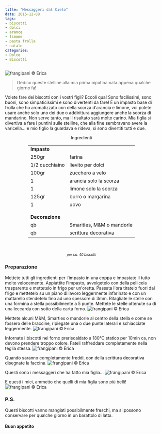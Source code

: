 ```yaml
---
title: "Messaggeri dal Cielo"
date: 2015-12-08
tags:
- biscotti
- dolci
- arance
- limone
- pasta frolla
- natale
categories:
- Dolce
- Biscotti
---
```

![](header.jpg "frangipani © Erica")

> Dedico queste stelline alla mia prima nipotina nata appena qualche giorno fa!

Volete fare dei biscotti con i vostri figli? Eccoli qua! Sono facilissimi, sono buoni, sono simpaticissimi e sono divertenti da fare! È un impasto base di frolla che ho aromatizzato con della scorza d'arancia e limone, voi potete usare anche solo uno dei due o addirittura aggiungere anche la scorza di mandarino. Non serve tanto, ma il risultato sarà molto carino. Mia figlia si divertiva a fare i puntini sulle stelline, che alla fine sembravano avere la varicella... e mio figlio la guardava e rideva, si sono divertiti tutti e due.


<div id="wrapper" style="text-align: center">
  <div id="yourdiv" style="display: inline-block;">
    <div class="ingredients">
      <div class="ingredients-title">Ingredienti</div>
      <table>
        <tbody>
          <tr>
            <td colspan="2"><b>Impasto</b></td>
          </tr>
          <tr>
            <td>250gr</td>
            <td>farina</td>
          </tr>
          <tr>
            <td>1/2 cucchiaino</td>
            <td>lievito per dolci</td>
          </tr>
          <tr>
            <td>100gr</td>
            <td>zucchero a velo</td>
          </tr>
          <tr>
            <td>1</td>
            <td>arancia solo la scorza</td>
          </tr>
          <tr>
            <td>1</td>
            <td>limone solo la scorza</td>
          </tr>
          <tr>
            <td>125gr</td>
            <td>burro o margarina</td>
          </tr>
          <tr>
            <td>1</td>
            <td>uovo</td> 
          </tr>
          <tr style="height: 15px;"></tr>
          <tr>          
            <td colspan="2"><b>Decorazione</b></td>
          </tr>      
          <tr>
            <td>qb</td>
            <td>Smarities, M&M o mandorle</td>
          </tr>
          <tr>
            <td>qb</td>
            <td>scrittura decorativa</td>    
          </tr>
        </tbody>
      </table>
      <br></br>
      <i class="pull-right" style="font-size: 80%;">per ca. 40 biscotti</i>
    </div>
  </div>
</div>


<h3>
  <font color="grey">
    <i class="fa fa-cogs"></i>
  </font> Preparazione
</h3>

Mettete tutti gli ingredienti per l'impasto in una coppa e impastate il tutto molto velocemente. Appiattite l'impasto, avvolgetelo con della pellicola trasparente e mettetelo in frigo per un'oretta. Passata l'ora tiratelo fuori dal frigo e mettetelo su un piano di lavoro leggermente infarinato e con un mattarello stendetelo fino ad uno spessore di 3mm. Ritagliate le stelle con una formina a stella possibilmente a 5 punte. Mettete le stelle ottenute su di una leccarda con sotto della carta forno.
![](impasto.jpg "frangipani © Erica")

Mettete alcuni M&M, Smarties o mandorle al centro della stella e come se fossero delle braccine, ripiegate una o due punte laterali e schiacciate leggermente.
![](teglia.jpg "frangipani © Erica")

Infornate i biscotti nel forno preriscaldato a 180°C statico per 10min ca, non devono prendere troppo colore. Fateli raffreddare completamente nella teglia stessa.
![](sfornati.jpg "frangipani © Erica")

Quando saranno completamente freddi, con della scrittura decorativa disegnate la faccina.
![](faccine.jpg "frangipani © Erica")

Questi sono i messaggeri che ha fatto mia figlia...
![](gaia.jpg "frangipani © Erica")

E questi i miei, ammetto che quelli di mia figlia sono più belli!
![](risultato.jpg "frangipani © Erica")


<h3>
  <font color="#FFCC00">
    <i class="fa fa-lightbulb-o"></i>
  </font> P.S.
</h3>

Questi biscotti vanno mangiati possibilmente freschi, ma si possono conservare per qualche giorno in un barattolo di latta.

<h4>Buon appetito
  <font color="red">
    <i class="fa fa-smile-o"></i>
  </font>
</h4>